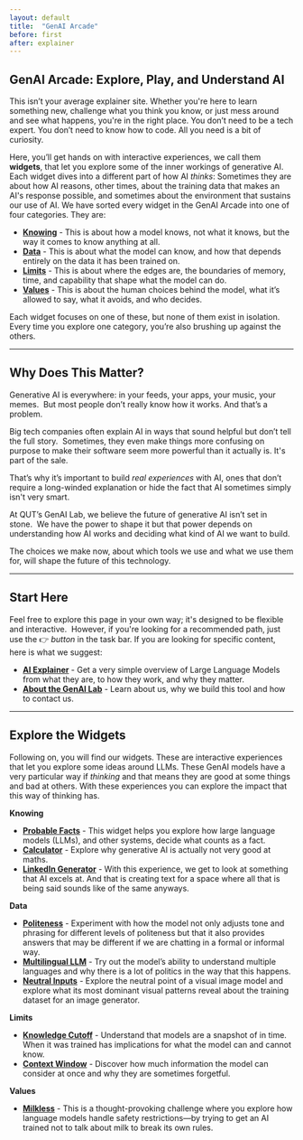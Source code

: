 ```yaml
---
layout: default
title:  "GenAI Arcade"
before: first
after: explainer
---
```


## GenAI Arcade: Explore, Play, and Understand AI

This isn’t your average explainer site. Whether you're here to learn something new, challenge what you think you know, or just mess around and see what happens, you're in the right place. You don’t need to be a tech expert. You don’t need to know how to code. All you need is a bit of curiosity.

Here, you’ll get hands on with interactive experiences, we call them **widgets**, that let you explore some of the inner workings of generative AI. Each widget dives into a different part of how AI *thinks*: Sometimes they are about how AI reasons, other times, about the training data that makes an AI's response possible, and sometimes about the environment that sustains our use of AI. We have sorted every widget in the GenAI Arcade into one of four categories. They are:
   * **[Knowing](/genai-arcade/tag/knowing/)** - This is about how a model knows, not what it knows, but the way it comes to know anything at all.
   * **[Data](genai-arcade/tag/data/)** - This is about what the model can know, and how that depends entirely on the data it has been trained on.
   * **[Limits](/genai-arcade/tag/limits)** - This is about where the edges are, the boundaries of memory, time, and capability that shape what the model can do.
   * **[Values](/genai-arcade/tag/values/)** - This is about the human choices behind the model, what it’s allowed to say, what it avoids, and who decides.

Each widget focuses on one of these, but none of them exist in isolation. Every time you explore one category, you’re also brushing up against the others. 

---

## Why Does This Matter?

Generative AI is everywhere: in your feeds, your apps, your music, your memes.  
But most people don’t really know how it works. And that’s a problem.

Big tech companies often explain AI in ways that sound helpful but don’t tell the full story.  
Sometimes, they even make things more confusing on purpose to make their software seem more powerful than it actually is. It's part of the sale. 

That’s why it’s important to build *real experiences* with AI, ones that don’t require a long-winded explanation or hide the fact that AI sometimes simply isn't very smart. 

At QUT’s GenAI Lab, we believe the future of generative AI isn’t set in stone.  
We have the power to shape it but that power depends on understanding how AI works and deciding what kind of AI we want to build.

The choices we make now, about which tools we use and what we use them for, will shape the future of this technology.  

---

## Start Here

Feel free to explore this page in your own way; it's designed to be flexible and interactive.  
However, if you're looking for a recommended path, just use the 👉 *button* in the task bar. If you are looking for specific content, here is what we suggest: 
- **[AI Explainer]({/genai-arcade/20250521/explainer)** - Get a very simple overview of Large Language Models from what they are, to how they work, and why they matter.
- **[About the GenAI Lab](/20250520/about-us)** - Learn about us, why we build this tool and how to contact us. 

---

## Explore the Widgets

Following on, you will find our widgets. These are interactive experiences that let you explore some ideas around LLMs. These GenAI models have a very particular way if *thinking* and that means they are good at some things and bad at others. With these experiences you can explore the impact that this way of thinking has. 

**Knowing**
- **[Probable Facts](/20241011/probable-facts)** - This widget helps you explore how large language models (LLMs), and other systems, decide what counts as a fact.
- **[Calculator](/20241011/llm-calculator)** - Explore why generative AI is actually not very good at maths. 
- **[LinkedIn Generator](/20241011/linkedin-generator)** - With this experience, we get to look at something that AI excels at. And that is creating text for a space where all that is being said sounds like of the same anyways.

**Data**
- **[Politeness](/20241011/politeness)** - Experiment with how the model not only adjusts tone and phrasing for different levels of politeness but that it also provides answers that may be different if we are chatting in a formal or informal way.
- **[Multilingual LLM](/20241011/multilingual-llm)** - Try out the model’s ability to understand multiple languages and why there is a lot of politics in the way that this happens.
- **[Neutral Inputs](/20241011/neutral-inputs)** - Explore the neutral point of a visual image model and explore what its most dominant visual patterns reveal about the training dataset for an image generator.
 
**Limits** 
- **[Knowledge Cutoff](/20241011/knowledge-cutoff)** - Understand that models are a snapshot of in time. When it was trained has implications for what the model can and cannot know. 
- **[Context Window](/20241011/context-window)** - Discover how much information the model can consider at once and why they are sometimes forgetful. 

**Values**
- **[Milkless](/20241011/milkless)** - This is a thought-provoking challenge where you explore how language models handle safety restrictions—by trying to get an AI trained not to talk about milk to break its own rules.
  
